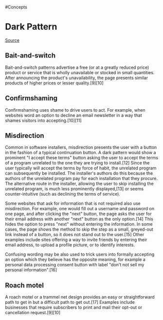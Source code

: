 #Concepts 
# Dark Pattern

[Source](https://en.m.wikipedia.org/wiki/Dark_pattern)

## Bait-and-switch
Bait-and-switch patterns advertise a free (or at a greatly reduced price) product or service that is wholly unavailable or stocked in small quantities. After announcing the product's unavailability, the page presents similar products of higher prices or lesser quality.[9][10]


## Confirmshaming
Confirmshaming uses shame to drive users to act. For example, when websites word an option to decline an email newsletter in a way that shames visitors into accepting.[10][11]


## Misdirection
Common in software installers, misdirection presents the user with a button in the fashion of a typical continuation button. A dark pattern would show a prominent "I accept these terms" button asking the user to accept the terms of a program unrelated to the one they are trying to install.[12] Since the user typically will accept the terms by force of habit, the unrelated program can subsequently be installed. The installer's authors do this because the authors of the unrelated program pay for each installation that they procure. The alternative route in the installer, allowing the user to skip installing the unrelated program, is much less prominently displayed,[13] or seems counter-intuitive (such as declining the terms of service).

Some websites that ask for information that is not required also use misdirection. For example, one would fill out a username and password on one page, and after clicking the "next" button, the page asks the user for their email address with another "next" button as the only option.[14] This hides the option to press "next" without entering the information. In some cases, the page shows the method to skip the step as a small, greyed-out link instead of a button, so it does not stand out to the user.[15] Other examples include sites offering a way to invite friends by entering their email address, to upload a profile picture, or to identify interests.

Confusing wording may be also used to trick users into formally accepting an option which they believe has the opposite meaning, for example a personal data processing consent button with label "don't not sell my personal information".[16]


## Roach motel
A roach motel or a trammel net design provides an easy or straightforward path to get in but a difficult path to get out.[17] Examples include businesses that require subscribers to print and mail their opt-out or cancellation request.[9][10]

